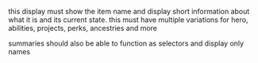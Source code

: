 this display must show the item name and display short information about what it is and its current state. this must have multiple variations for hero, abilities, projects, perks, ancestries and more

summaries should also be able to function as selectors and display only names
